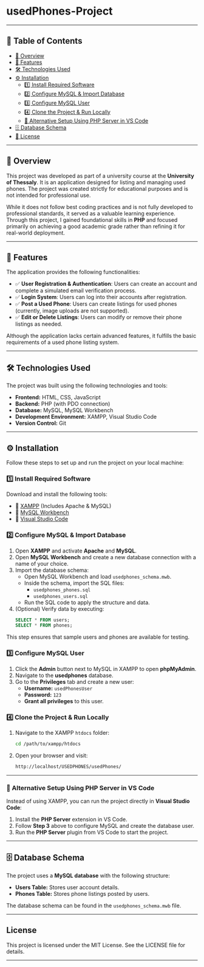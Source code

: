 # usedPhones-Project

---

## 📖 Table of Contents  

- [📌 Overview](#-overview)  
- [🚀 Features](#-features)  
- [🛠️ Technologies Used](#-technologies-used)  
- [⚙️ Installation](#-installation)  
  - [1️⃣ Install Required Software](#1️⃣-install-required-software)  
  - [2️⃣ Configure MySQL & Import Database](#2️⃣-configure-mysql--import-database)  
  - [3️⃣ Configure MySQL User](#3️⃣-configure-mysql-user)  
  - [4️⃣ Clone the Project & Run Locally](#4️⃣-clone-the-project--run-locally)  
  - [🔄 Alternative Setup Using PHP Server in VS Code](#🔄-alternative-setup-using-php-server-in-vs-code)  
- [🗄️ Database Schema](#-database-schema)  
- [📝 License](#-license)  

---

## 📌 Overview  
This project was developed as part of a university course at the **University of Thessaly**. It is an application designed for listing and managing used phones. The project was created strictly for educational purposes and is not intended for professional use.  

While it does not follow best coding practices and is not fully developed to professional standards, it served as a valuable learning experience. Through this project, I gained foundational skills in **PHP** and focused primarily on achieving a good academic grade rather than refining it for real-world deployment.

---

## 🚀 Features  
The application provides the following functionalities:  

- ✅ **User Registration & Authentication**: Users can create an account and complete a simulated email verification process.  
- ✅ **Login System**: Users can log into their accounts after registration.  
- ✅ **Post a Used Phone**: Users can create listings for used phones (currently, image uploads are not supported).  
- ✅ **Edit or Delete Listings**: Users can modify or remove their phone listings as needed.  

Although the application lacks certain advanced features, it fulfills the basic requirements of a used phone listing system.

---


## 🛠️ Technologies Used  
The project was built using the following technologies and tools:  

- **Frontend:** HTML, CSS, JavaScript  
- **Backend:** PHP (with PDO connection)  
- **Database:** MySQL, MySQL Workbench  
- **Development Environment:** XAMPP, Visual Studio Code  
- **Version Control:** Git  

---

## ⚙️ Installation  

Follow these steps to set up and run the project on your local machine:  

### **1️⃣ Install Required Software**  
Download and install the following tools:  

- 🔗 [XAMPP](https://www.apachefriends.org/index.html) (Includes Apache & MySQL)  
- 🔗 [MySQL Workbench](https://www.mysql.com/products/workbench/)  
- 🔗 [Visual Studio Code](https://code.visualstudio.com/)  

### **2️⃣ Configure MySQL & Import Database**  
1. Open **XAMPP** and activate **Apache** and **MySQL**.  
2. Open **MySQL Workbench** and create a new database connection with a name of your choice.  
3. Import the database schema:  
   - Open MySQL Workbench and load `usedphones_schema.mwb`.  
   - Inside the schema, import the SQL files:  
     - `usedphones_phones.sql`  
     - `usedphones_users.sql`  
   - Run the SQL code to apply the structure and data.  
4. (Optional) Verify data by executing:  
   ```sql
   SELECT * FROM users;
   SELECT * FROM phones;
This step ensures that sample users and phones are available for testing.  

### **3️⃣ Configure MySQL User**  
1. Click the **Admin** button next to MySQL in XAMPP to open **phpMyAdmin**.  
2. Navigate to the **usedphones** database.  
3. Go to the **Privileges** tab and create a new user:  
   - **Username:** `usedPhonesUser`  
   - **Password:** `123`  
   - **Grant all privileges** to this user.  


### **4️⃣ Clone the Project & Run Locally**  
1. Navigate to the XAMPP `htdocs` folder:  
   ```sh
   cd /path/to/xampp/htdocs
2. Open your browser and visit:
   ```sh
   http://localhost/USEDPHONES/usedPhones/
   
---

   ### **🔄 Alternative Setup Using PHP Server in VS Code**  
Instead of using XAMPP, you can run the project directly in **Visual Studio Code**:  

1. Install the **PHP Server** extension in VS Code.  
2. Follow **Step 3** above to configure MySQL and create the database user.  
3. Run the **PHP Server** plugin from VS Code to start the project.  

---

## 🗄️ Database Schema  
The project uses a **MySQL database** with the following structure:  

- **Users Table:** Stores user account details.  
- **Phones Table:** Stores phone listings posted by users.  

The database schema can be found in the `usedphones_schema.mwb` file.  

---

## License
This project is licensed under the MIT License. See the LICENSE file for details.

---

